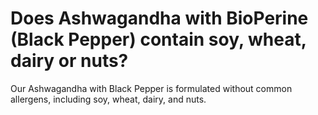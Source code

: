 # Does Ashwagandha with BioPerine (Black Pepper) contain soy, wheat, dairy or nuts?

Our Ashwagandha with Black Pepper is formulated without common allergens, including soy, wheat, dairy, and nuts.